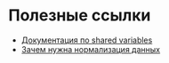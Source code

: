 # Полезные ссылки

* [Документация по shared variables](https://spark.apache.org/docs/2.2.0/rdd-programming-guide.html#shared-variables)
* [Зачем нужна нормализация данных](https://www.enjoyalgorithms.com/blog/need-of-feature-scaling-in-machine-learning)
